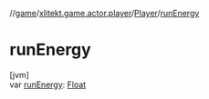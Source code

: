//[game](../../../index.md)/[xlitekt.game.actor.player](../index.md)/[Player](index.md)/[runEnergy](run-energy.md)

# runEnergy

[jvm]\
var [runEnergy](run-energy.md): [Float](https://kotlinlang.org/api/latest/jvm/stdlib/kotlin/-float/index.html)

